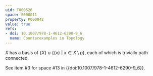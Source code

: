 ```yaml
---
uid: T000526
space: S000011
property: P000042
value: true
refs:
- doi: 10.1007/978-1-4612-6290-9_6
  name: Counterexamples in Topology
---
```


$X$ has a basis of $\{X\} \cup \{\{x\}\ |\ x \in X \setminus p\}$, each of which is trivially path connected.

See item #3 for space #13 in {{doi:10.1007/978-1-4612-6290-9_6}}.
